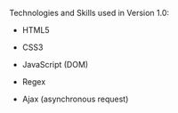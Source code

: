 Technologies and Skills used in Version 1.0:

- HTML5

- CSS3

- JavaScript (DOM)

- Regex

- Ajax (asynchronous request)

